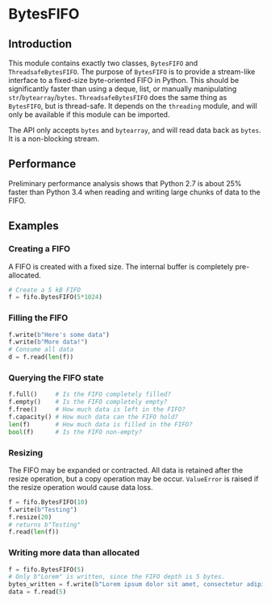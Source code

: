 # BytesFIFO

## Introduction

This module contains exactly two classes, ``BytesFIFO`` and
``ThreadsafeBytesFIFO``.  The purpose of ``BytesFIFO`` is to provide a
stream-like interface to a fixed-size byte-oriented FIFO in Python.  This
should be significantly faster than using a deque, list, or manually
manipulating  ``str``/``bytearray``/``bytes``. ``ThreadsafeBytesFIFO`` does the
same thing as ``BytesFIFO``, but is thread-safe. It depends on the
``threading`` module, and will only be available if this module can be
imported.

The API only accepts ``bytes`` and ``bytearray``, and will read data back as
``bytes``. It is a non-blocking stream.

## Performance

Preliminary performance analysis shows that Python 2.7 is about
25% faster than Python 3.4 when reading and writing large chunks of data to the FIFO. 

## Examples

### Creating a FIFO

A FIFO is created with a fixed size.  The internal buffer is completely pre-allocated.

```python
# Create a 5 kB FIFO
f = fifo.BytesFIFO(5*1024)
```

### Filling the FIFO

```python
f.write(b"Here's some data")
f.write(b"More data!")
# Consume all data
d = f.read(len(f))
```

### Querying the FIFO state

```python
f.full()     # Is the FIFO completely filled?
f.empty()    # Is the FIFO completely empty?
f.free()     # How much data is left in the FIFO?
f.capacity() # How much data can the FIFO hold?
len(f)       # How much data is filled in the FIFO?
bool(f)      # Is the FIFO non-empty?
```

### Resizing

The FIFO may be expanded or contracted.  All data is retained after the resize operation, 
but a copy operation may be occur.  ``ValueError`` is raised if the resize operation would
cause data loss.

```python
f = fifo.BytesFIFO(10)
f.write(b"Testing")
f.resize(20)
# returns b"Testing"
f.read(len(f))
```

### Writing more data than allocated

```python
f = fifo.BytesFIFO(5)
# Only b"Lorem" is written, since the FIFO depth is 5 bytes.
bytes_written = f.write(b"Lorem ipsum dolor sit amet, consectetur adipiscing elit")
data = f.read(5)
```
 
